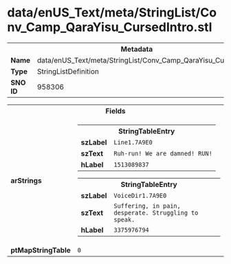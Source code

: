 <h1>data/enUS_Text/meta/StringList/Conv_Camp_QaraYisu_CursedIntro.stl</h1><table><tr><th colspan="100%">Metadata</th></tr><tr><td><b>Name</b></td><td>data/enUS_Text/meta/StringList/Conv_Camp_QaraYisu_CursedIntro.stl</td></tr><tr><td><b>Type</b></td><td>StringListDefinition</td></tr><tr><td><b>SNO ID</b></td><td>958306</td></tr></table>

<table><tr><th colspan="100%">Fields</th></tr><tr><td><b>arStrings</b></td><td><table><tr><th colspan="100%">StringTableEntry</th></tr><tr><td><b>szLabel</b></td><td><code>Line1.7A9E0</code></td></tr><tr><td><b>szText</b></td><td><code>Ruh-run! We are damned! RUN!</code></td></tr><tr><td><b>hLabel</b></td><td><code>1513089837</code></td></tr></table>


<table><tr><th colspan="100%">StringTableEntry</th></tr><tr><td><b>szLabel</b></td><td><code>VoiceDir1.7A9E0</code></td></tr><tr><td><b>szText</b></td><td><code>Suffering, in pain, desperate. Struggling to speak.</code></td></tr><tr><td><b>hLabel</b></td><td><code>3375976794</code></td></tr></table>


</td></tr><tr><td><b>ptMapStringTable</b></td><td><code>0</code></td></tr></table>


